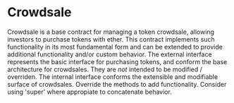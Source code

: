 # Crowdsale
 Crowdsale is a base contract for managing a token crowdsale,
allowing investors to purchase tokens with ether. This contract implements
such functionality in its most fundamental form and can be extended to provide additional
functionality and/or custom behavior.
The external interface represents the basic interface for purchasing tokens, and conform
the base architecture for crowdsales. They are *not* intended to be modified / overriden.
The internal interface conforms the extensible and modifiable surface of crowdsales. Override
the methods to add functionality. Consider using 'super' where appropiate to concatenate
behavior.
